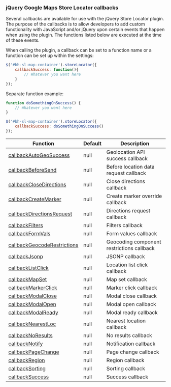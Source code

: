 ### jQuery Google Maps Store Locator callbacks

Several callbacks are available for use with the jQuery Store Locator plugin. The purpose of the callbacks is to allow 
developers to add custom functionality with JavaScript and/or jQuery upon certain events that happen when using the 
plugin. The functions listed below are executed at the time of these events.

When calling the plugin, a callback can be set to a function name or a function can be set up within the settings:

```javascript
$('#bh-sl-map-container').storeLocator({
	callbackSuccess: function(){
		// Whatever you want here
	}
});
```

Separate function example:

```javascript
function doSomethingOnSuccess() {
	// Whatever you want here
}

$('#bh-sl-map-container').storeLocator({
	callbackSuccess: doSomethingOnSuccess()
});
```


| Function | Default | Description |
|---|---|---|
| [callbackAutoGeoSuccess](callbacks/callback-autogeosuccess.md) | null | Geolocation API success callback |
| [callbackBeforeSend](callbacks/callback-beforesend.md) | null | Before location data request callback |
| [callbackCloseDirections](callbacks/callback-closedirections.md) | null | Close directions callback |
| [callbackCreateMarker](callbacks/callback-createmarker.md) | null | Create marker override callback |
| [callbackDirectionsRequest](callbacks/callback-directionsrequest.md) | null | Directions request callback |
| [callbackFilters](callbacks/callback-filters.md) | null | Filters callback |
| [callbackFormVals](callbacks/callback-formvals.md) | null | Form values callback |
| [callbackGeocodeRestrictions](callbacks/callback-geocode-restrictions.md) | null | Geocoding component restrictions callback |
| [callbackJsonp](callbacks/callback-jsonp.md) | null | JSONP callback |
| [callbackListClick](callbacks/callback-listclick.md) | null | Location list click callback |
| [callbackMapSet](callbacks/callback-mapset.md) | null | Map set callback |
| [callbackMarkerClick](callbacks/callback-markerclick.md) | null | Marker click callback |
| [callbackModalClose](callbacks/callback-modalclose.md) | null | Modal close callback |
| [callbackModalOpen](callbacks/callback-modalopen.md) | null | Modal open callback |
| [callbackModalReady](callbacks/callback-modalready.md) | null | Modal ready callback |
| [callbackNearestLoc](callbacks/callback-nearestloc.md) | null | Nearest location callback |
| [callbackNoResults](callbacks/callback-noresults.md) | null | No results callback |
| [callbackNotify](callbacks/callback-notification.md) | null | Notification callback |
| [callbackPageChange](callbacks/callback-pagechange.md) | null | Page change callback |
| [callbackRegion](callbacks/callback-region.md) | null | Region callback |
| [callbackSorting](callbacks/callback-sorting.md) | null | Sorting callback |
| [callbackSuccess](callbacks/callback-success.md) | null | Success callback |
